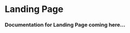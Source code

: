 # Landing Page

### Documentation for Landing Page coming here...

<wertgarantie-landing-page
    data-bifrost-uri="http://localhost:3000/wertgarantie"
    data-partner-number="1755805">
</wertgarantie-landing-page>